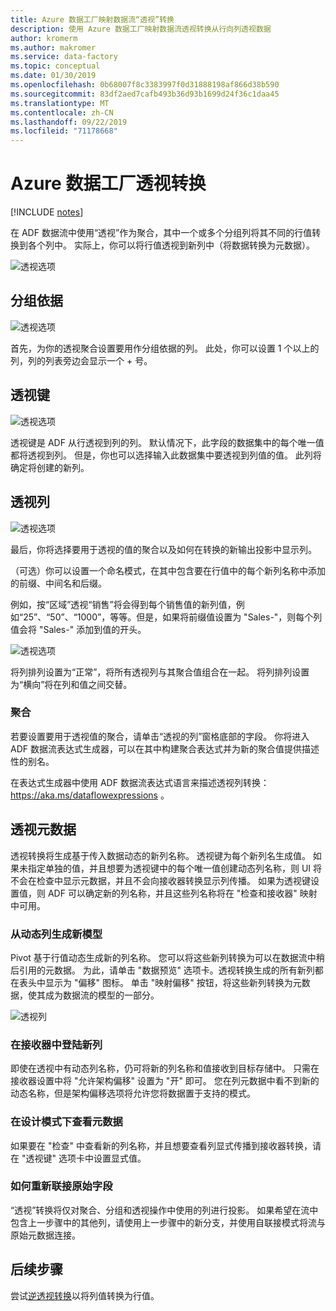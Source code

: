 ```yaml
---
title: Azure 数据工厂映射数据流“透视”转换
description: 使用 Azure 数据工厂映射数据流透视转换从行向列透视数据
author: kromerm
ms.author: makromer
ms.service: data-factory
ms.topic: conceptual
ms.date: 01/30/2019
ms.openlocfilehash: 0b68007f8c3383997f0d31888198af866d38b590
ms.sourcegitcommit: 83df2aed7cafb493b36d93b1699d24f36c1daa45
ms.translationtype: MT
ms.contentlocale: zh-CN
ms.lasthandoff: 09/22/2019
ms.locfileid: "71178668"
---
```

# <a name="azure-data-factory-pivot-transformation"></a>Azure 数据工厂透视转换
[!INCLUDE [notes](../../includes/data-factory-data-flow-preview.md)]

在 ADF 数据流中使用“透视”作为聚合，其中一个或多个分组列将其不同的行值转换到各个列中。 实际上，你可以将行值透视到新列中（将数据转换为元数据）。

![透视选项](media/data-flow/pivot1.png "透视 1")

## <a name="group-by"></a>分组依据

![透视选项](media/data-flow/pivot2.png "透视 2")

首先，为你的透视聚合设置要用作分组依据的列。 此处，你可以设置 1 个以上的列，列的列表旁边会显示一个 + 号。

## <a name="pivot-key"></a>透视键

![透视选项](media/data-flow/pivot3.png "透视 3")

透视键是 ADF 从行透视到列的列。 默认情况下，此字段的数据集中的每个唯一值都将透视到列。 但是，你也可以选择输入此数据集中要透视到列值的值。 此列将确定将创建的新列。

## <a name="pivoted-columns"></a>透视列

![透视选项](media/data-flow/pivot4.png "透视 4")

最后，你将选择要用于透视的值的聚合以及如何在转换的新输出投影中显示列。

（可选）你可以设置一个命名模式，在其中包含要在行值中的每个新列名称中添加的前缀、中间名和后缀。

例如，按“区域”透视“销售”将会得到每个销售值的新列值，例如“25”、“50”、“1000”，等等。但是，如果将前缀值设置为 "Sales-"，则每个列值会将 "Sales-" 添加到值的开头。

![透视选项](media/data-flow/pivot5.png "透视 5")

将列排列设置为“正常”，将所有透视列与其聚合值组合在一起。 将列排列设置为“横向”将在列和值之间交替。

### <a name="aggregation"></a>聚合

若要设置要用于透视值的聚合，请单击“透视的列”窗格底部的字段。 你将进入 ADF 数据流表达式生成器，可以在其中构建聚合表达式并为新的聚合值提供描述性的别名。

在表达式生成器中使用 ADF 数据流表达式语言来描述透视列转换： https://aka.ms/dataflowexpressions 。

## <a name="pivot-metadata"></a>透视元数据

透视转换将生成基于传入数据动态的新列名称。 透视键为每个新列名生成值。 如果未指定单独的值，并且想要为透视键中的每个唯一值创建动态列名称，则 UI 将不会在检查中显示元数据，并且不会向接收器转换显示列传播。 如果为透视键设置值，则 ADF 可以确定新的列名称，并且这些列名称将在 "检查和接收器" 映射中可用。

### <a name="generate-a-new-model-from-dynamic-columns"></a>从动态列生成新模型

Pivot 基于行值动态生成新的列名称。 您可以将这些新列转换为可以在数据流中稍后引用的元数据。 为此，请单击 "数据预览" 选项卡。透视转换生成的所有新列都在表头中显示为 "偏移" 图标。 单击 "映射偏移" 按钮，将这些新列转换为元数据，使其成为数据流的模型的一部分。

![透视列](media/data-flow/newpivot1.png "映射偏移透视列")

### <a name="landing-new-columns-in-sink"></a>在接收器中登陆新列

即使在透视中有动态列名称，仍可将新的列名称和值接收到目标存储中。 只需在接收器设置中将 "允许架构偏移" 设置为 "开" 即可。 您在列元数据中看不到新的动态名称，但是架构偏移选项将允许您将数据置于支持的模式。

### <a name="view-metadata-in-design-mode"></a>在设计模式下查看元数据

如果要在 "检查" 中查看新的列名称，并且想要查看列显式传播到接收器转换，请在 "透视键" 选项卡中设置显式值。

### <a name="how-to-rejoin-original-fields"></a>如何重新联接原始字段
“透视”转换将仅对聚合、分组和透视操作中使用的列进行投影。 如果希望在流中包含上一步骤中的其他列，请使用上一步骤中的新分支，并使用自联接模式将流与原始元数据连接。

## <a name="next-steps"></a>后续步骤

尝试[逆透视转换](data-flow-unpivot.md)以将列值转换为行值。 
